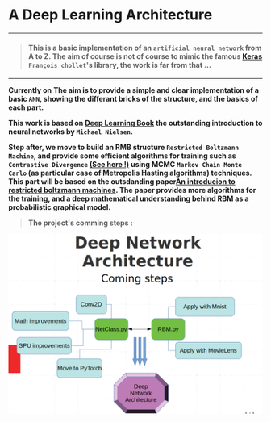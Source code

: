 # A Deep Learning Architecture

-----



>#### This is a basic implementation of an `artificial neural network` from A to Z. The aim of course is not of course to mimic the famous <a href="https://keras.io/">Keras</a> `François chollet`'s library, the work is far from that ... 

-----
**Currently on**
**The aim is to provide a simple and clear implementation of a basic `ANN`, showing the differant bricks of the structure, and the basics of each part.**

**This work is based on <a href="http://neuralnetworksanddeeplearning.com/">Deep Learning Book</a> the outstanding introduction to neural networks by `Michael Nielsen`.**

**Step after, we move to build an RMB structure `Restricted Boltzmann Machine`, and provide some efficient algorithms for training such as `Contrastive Divergence` <a href="http://www.robots.ox.ac.uk/~ojw/files/NotesOnCD.pdf">(See here !)</a> using MCMC `Markov Chain Monte Carlo` (as particular case of Metropolis Hasting algorithms) techniques. This part will be based on the outsdanding paper<a href="http://cms.dm.uba.ar/academico/materias/1ercuat2018/probabilidades_y_estadistica_C/5a89b5075af5cbef5becaf419457cdd77cc9.pdf">An introducion to restricted boltzmann machines</a>. The paper provides more algorithms for the training, and a deep mathematical understanding behind RBM as a probabilistic graphical model.**

>**The project's comming steps :**

<img src="https://github.com/Mohammed-Hssein/Deep-Learning-architecture/blob/master/ressources/DNAProject.png">



